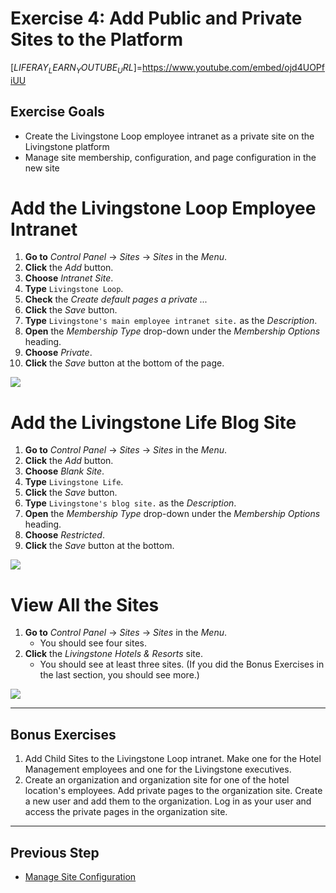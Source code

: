 # Exercise 4: Add Public and Private Sites to the Platform

[$LIFERAY_LEARN_YOUTUBE_URL$]=https://www.youtube.com/embed/ojd4UOPfiUU

## Exercise Goals
	
* Create the Livingstone Loop employee intranet as a private site on the Livingstone platform
* Manage site membership, configuration, and page configuration in the new site

# Add the Livingstone Loop Employee Intranet

1. **Go to** _Control Panel_ → _Sites_ → _Sites_ in the _Menu_.
2. **Click** the _Add_ button.
3. **Choose** _Intranet Site_.
4. **Type** `Livingstone Loop`.
5. **Check** the _Create default pages a private ..._
6. **Click** the _Save_ button.
7. **Type** `Livingstone's main employee intranet site.` as the _Description_.
8. **Open** the _Membership Type_ drop-down under the _Membership Options_ heading.
9. **Choose** _Private_.
10. **Click** the _Save_ button at the bottom of the page.

<img src="../images/exercise-images/add-private-site.png" style="max-height:28%">

# Add the Livingstone Life Blog Site

1. **Go to** _Control Panel_ → _Sites_ → _Sites_ in the _Menu_.
2. **Click** the _Add_ button.
3. **Choose** _Blank Site_.
4. **Type** `Livingstone Life`.
5. **Click** the _Save_ button.
6. **Type** `Livingstone's blog site.` as the _Description_.
7. **Open** the _Membership Type_ drop-down under the _Membership Options_ heading.
8. **Choose** _Restricted_.
9. **Click** the _Save_ button at the bottom.

<img src="../images/exercise-images/add-blog-site.png" style="max-height:25%">

# View All the Sites

1. **Go to** _Control Panel_ → _Sites_ → _Sites_ in the _Menu_.
	- You should see four sites.
2. **Click** the _Livingstone Hotels & Resorts_ site.
	- You should see at least three sites. (If you did the Bonus Exercises in the last section, you should see more.)

<img src="../images/exercise-images/exercises-1.4-final.png" style="max-height:30%">

---

## Bonus Exercises

1. Add Child Sites to the Livingstone Loop intranet. Make one for the Hotel Management employees and one for the Livingstone executives.
2. Create an organization and organization site for one of the hotel location's employees. Add private pages to the organization site. Create a new user and add them to the organization. Log in as your user and access the private pages in the organization site. 

---

## Previous Step

* [Manage Site Configuration](./manage-site-configuration.md)